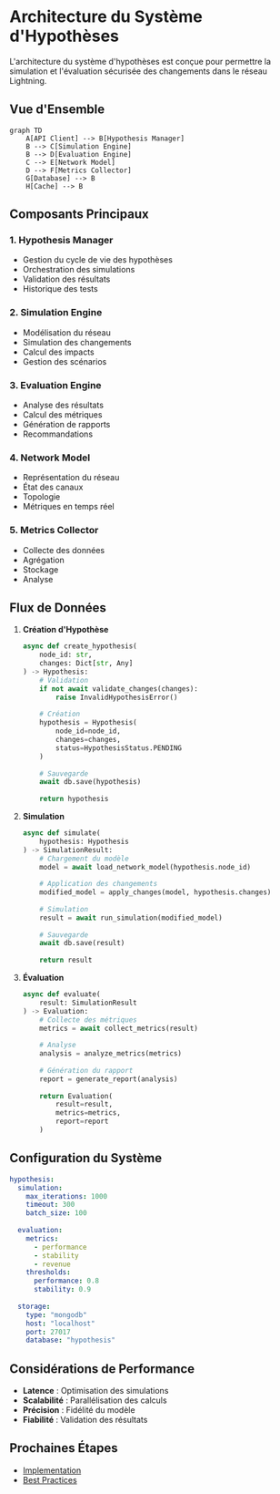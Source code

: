 # Architecture du Système d'Hypothèses

L'architecture du système d'hypothèses est conçue pour permettre la simulation et l'évaluation sécurisée des changements dans le réseau Lightning.

## Vue d'Ensemble

```mermaid
graph TD
    A[API Client] --> B[Hypothesis Manager]
    B --> C[Simulation Engine]
    B --> D[Evaluation Engine]
    C --> E[Network Model]
    D --> F[Metrics Collector]
    G[Database] --> B
    H[Cache] --> B
```

## Composants Principaux

### 1. Hypothesis Manager
- Gestion du cycle de vie des hypothèses
- Orchestration des simulations
- Validation des résultats
- Historique des tests

### 2. Simulation Engine
- Modélisation du réseau
- Simulation des changements
- Calcul des impacts
- Gestion des scénarios

### 3. Evaluation Engine
- Analyse des résultats
- Calcul des métriques
- Génération de rapports
- Recommandations

### 4. Network Model
- Représentation du réseau
- État des canaux
- Topologie
- Métriques en temps réel

### 5. Metrics Collector
- Collecte des données
- Agrégation
- Stockage
- Analyse

## Flux de Données

1. **Création d'Hypothèse**
   ```python
   async def create_hypothesis(
       node_id: str,
       changes: Dict[str, Any]
   ) -> Hypothesis:
       # Validation
       if not await validate_changes(changes):
           raise InvalidHypothesisError()
       
       # Création
       hypothesis = Hypothesis(
           node_id=node_id,
           changes=changes,
           status=HypothesisStatus.PENDING
       )
       
       # Sauvegarde
       await db.save(hypothesis)
       
       return hypothesis
   ```

2. **Simulation**
   ```python
   async def simulate(
       hypothesis: Hypothesis
   ) -> SimulationResult:
       # Chargement du modèle
       model = await load_network_model(hypothesis.node_id)
       
       # Application des changements
       modified_model = apply_changes(model, hypothesis.changes)
       
       # Simulation
       result = await run_simulation(modified_model)
       
       # Sauvegarde
       await db.save(result)
       
       return result
   ```

3. **Évaluation**
   ```python
   async def evaluate(
       result: SimulationResult
   ) -> Evaluation:
       # Collecte des métriques
       metrics = await collect_metrics(result)
       
       # Analyse
       analysis = analyze_metrics(metrics)
       
       # Génération du rapport
       report = generate_report(analysis)
       
       return Evaluation(
           result=result,
           metrics=metrics,
           report=report
       )
   ```

## Configuration du Système

```yaml
hypothesis:
  simulation:
    max_iterations: 1000
    timeout: 300
    batch_size: 100
  
  evaluation:
    metrics:
      - performance
      - stability
      - revenue
    thresholds:
      performance: 0.8
      stability: 0.9
  
  storage:
    type: "mongodb"
    host: "localhost"
    port: 27017
    database: "hypothesis"
```

## Considérations de Performance

- **Latence** : Optimisation des simulations
- **Scalabilité** : Parallélisation des calculs
- **Précision** : Fidélité du modèle
- **Fiabilité** : Validation des résultats

## Prochaines Étapes

- [Implementation](../hypothesis/implementation.md)
- [Best Practices](../../guides/best-practices/hypothesis-best-practices.md) 